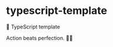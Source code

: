 # typescript-template

🌱 TypeScript template


<!-- INSPIRATIONAL_QUOTE_START -->
Action beats perfection.
🧑‍💻
<!-- INSPIRATIONAL_QUOTE_END -->
